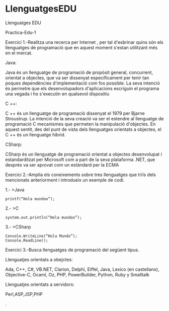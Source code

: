 # LlenguatgesEDU
Llenguatges EDU


Practica-Edu-1


Exercici 1.-Realitza una recerca per Internet , per tal d'esbrinar quins són els llenguatges de programació que en aquest moment s'estan utilitzant més en el mercat.

Java: 

Java és un llenguatge de programació de propòsit general, concurrent, orientat a objectes, que va ser dissenyat específicament per tenir tan poques dependències d'implementació com fos possible. La seva intenció és permetre que els desenvolupadors d'aplicacions escriguin el programa una vegada i ho s'executin en qualsevol dispositiu

C ++:

C ++ és un llenguatge de programació dissenyat el 1979 per Bjarne Stroustrup. La intenció de la seva creació va ser el estendre al llenguatge de programació C mecanismes que permeten la manipulació d'objectes. En aquest sentit, des del punt de vista dels llenguatges orientats a objectes, el C ++ és un llenguatge híbrid.

CSharp:

CSharp és un llenguatge de programació orientat a objectes desenvolupat i estandarditzat per Microsoft com a part de la seva plataforma .NET, que després va ser aprovat com un estàndard per la ECMA

Exercici 2.-Amplia els coneixements sobre tres llenguatges que triïs dels mencionats anteriorment i introdueix un exemple de codi.


1.- >Java

	printf(“Hola mundoo”);

2.- >C

	system.out.println(“Hola mundoo”);

3.- >CSharp

	Console.WriteLine(“Hola Mundo”);
	Console.ReadLine();

Exercici 3.-Busca llenguatges de programació del següent tipus.


Llenguatjes orientats a obejctes:

Ada, C++, C#, VB.NET, Clarion, Delphi, Eiffel, Java, Lexico (en castellano), Objective-C, Ocaml, Oz, PHP, PowerBuilder, Python, Ruby y Smalltalk


Llenguatjes orientats a servidors:

Perl,ASP,JSP,PHP

.
